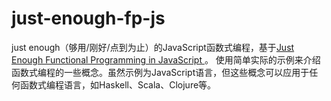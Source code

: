 # just-enough-fp-js

just enough（够用/刚好/点到为止）的JavaScript函数式编程，基于[Just Enough Functional Programming in JavaScript
](https://egghead.io/courses/just-enough-functional-programming-in-javascript)。
使用简单实际的示例来介绍函数式编程的一些概念。虽然示例为JavaScript语言，但这些概念可以应用于任何函数式编程语言，如Haskell、Scala、Clojure等。
